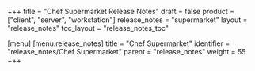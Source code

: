 +++
title = "Chef Supermarket Release Notes"
draft = false
product = ["client", "server", "workstation"]
release_notes = "supermarket"
layout = "release_notes"
toc_layout = "release_notes_toc"

[menu]
  [menu.release_notes]
    title = "Chef Supermarket"
    identifier = "release_notes/Chef Supermarket"
    parent = "release_notes"
    weight = 55
+++
